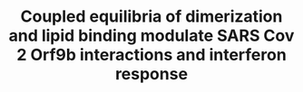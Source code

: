 ---
title: "Coupled equilibria of dimerization and lipid binding modulate SARS Cov 2 Orf9b interactions and interferon response"
authors: "**San Felipe CJ**, Batra J, Muralidharan M, Malpotra S, Anand D, Bauer R, Verba KA, Swaney DL, Krogan NJ, Grabe M, **Fraser JS**"
journal: eLife
biorxiv_version: "2025.02.16.638509v3"
pub_date: "2025-09-14" #Date of publication. Change from Biorxiv date to Journal date once accepted
image: "/static/img/pub/2025_san_felipe.jpg"
pmid: "40960494"
# pmcid: ""
# pdf: ""
pdbs:
  - 9MZB
  - 9N55
links:
 - name: "Grabe Lab"
   url: "https://www.grabelab.org/"
 - name: "Bluetorial Link"
   url: "https://bsky.app/profile/fraserlab.bsky.social/post/3liice7uzqc26"
---